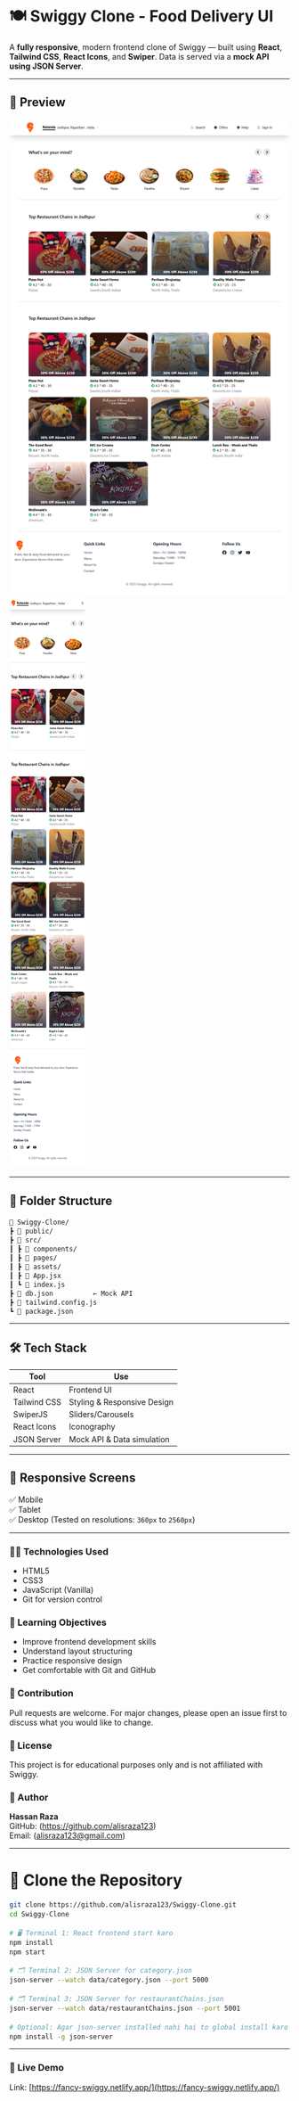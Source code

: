 # 🍽️ Swiggy Clone - Food Delivery UI

A **fully responsive**, modern frontend clone of Swiggy — built using **React**, **Tailwind CSS**, **React Icons**, and **Swiper**. Data is served via a **mock API using JSON Server**.

---

## 📸 Preview

![App Preview](./SnapShots/swiggyDesktop.png)  
![App Preview](./SnapShots/swiggyMobile.png)

---

## 📁 Folder Structure

```
📆 Swiggy-Clone/
┣ 📁 public/
┣ 📁 src/
┃ ┣ 📁 components/
┃ ┣ 📁 pages/
┃ ┣ 📁 assets/
┃ ┣ 📄 App.jsx
┃ ┗ 📄 index.js
┣ 📄 db.json          ← Mock API
┣ 📄 tailwind.config.js
┗ 📄 package.json
```

---

## 🛠️ Tech Stack

| Tool         | Use                         |
| ------------ | --------------------------- |
| React        | Frontend UI                 |
| Tailwind CSS | Styling & Responsive Design |
| SwiperJS     | Sliders/Carousels           |
| React Icons  | Iconography                 |
| JSON Server  | Mock API & Data simulation  |

---

## 📱 Responsive Screens

✅ Mobile  
✅ Tablet  
✅ Desktop (Tested on resolutions: `360px` to `2560px`)

---

### 👨‍💻 Technologies Used

* HTML5  
* CSS3  
* JavaScript (Vanilla)  
* Git for version control

### 🧠 Learning Objectives

* Improve frontend development skills  
* Understand layout structuring  
* Practice responsive design  
* Get comfortable with Git and GitHub

### 🙌 Contribution

Pull requests are welcome. For major changes, please open an issue first to discuss what you would like to change.

### 📄 License

This project is for educational purposes only and is not affiliated with Swiggy.

### 🧑 Author

**Hassan Raza**  
GitHub: (https://github.com/alisraza123)  
Email: (alisraza123@gmail.com)  

---

# 📁 Clone the Repository

```bash
git clone https://github.com/alisraza123/Swiggy-Clone.git
cd Swiggy-Clone

# 🖥️ Terminal 1: React frontend start karo
npm install
npm start

# 🗂️ Terminal 2: JSON Server for category.json
json-server --watch data/category.json --port 5000

# 🗂️ Terminal 3: JSON Server for restaurantChains.json
json-server --watch data/restaurantChains.json --port 5001

# Optional: Agar json-server installed nahi hai to global install karo
npm install -g json-server
```

---

### 📲 Live Demo

Link: [https://fancy-swiggy.netlify.app/](https://fancy-swiggy.netlify.app/)
